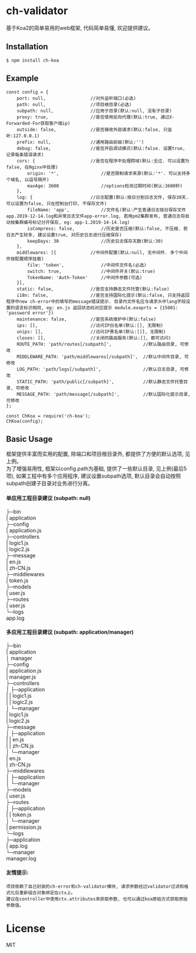 # ch-validator

基于Koa2的简单易用的web框架, 代码简单易懂, 欢迎提供建议。 

## Installation

```
$ npm install ch-koa
```

## Example

```
const config = {
    port: null,                 //对外监听端口(必选)
    path: null,                 //项目根目录(必选)
    subpath: null,              //应用子目录(默认:null, 没有子目录)
    proxy: true,                //是否使用反向代理(默认:true, 通过X-Forwarded-For获取客户端ip)
    outside: false,             //是否接收外部请求(默认:false, 只监听:127.0.0.1)
    prefix: null,               //通用路由前缀(默认:'')
    debug: false,               //是否开启调试模式(默认:false. 设置true, 记录每条错误请求)
    cors: {                     //是否在程序中处理跨域(默认:全过. 可以设置为false, 在Nginx中处理)
        origin: '*',                //是否限制请求来源(默认:'*'. 可以支持多个域名, 以逗号隔开)
        maxAge: 3600                //options检测过期时间(默认:3600秒)
    },
    log: {                      //日志配置(默认:按日分割日志文件, 保存30天. 可以设置为false, 只在控制台打印, 不保存文件)
        fileName: 'app',            //文件名(默认:产生普通日志按日保存文件app.2019-12-14.log和异常日志文件app-error.log, 若用pm2集群发布, 普通日志将自动按集群编号标记分开保存, eg: app-1.2019-14-14.log)
        isCompress: false,          //历史是否压缩(默认:false, 不压缩. 若日志产生较多, 建议设置true, 对历史日志进行压缩保存)
        keepDays: 30                //历史日志保存天数(默认:30)
    },
    middlewares: [{             //中间件配置(默认:null, 无中间件. 多个中间件按配置顺序挂载)
        file: 'token',              //中间件文件名(必选)
        switch: true,               //中间件开关(默认:true)
        TokenName: 'Auth-Token'     //中间件参数(可选)
    }],
    static: false,              //是否支持静态文件托管(默认:false)
    i18n: false,                //是否支持国际化提示(默认:false, 只支持返回程序中new ch-error中的填写的message错误提示. 目录内文件名应与请求头中lang字段设置的语言标识相同, eg: en.js 返回状态码对应提示 module.exoprts = {15001: 'password error'})
    maintenance: false,         //是否系统维护中(默认:false)
    ips: [],                    //访问IP白名单(默认:[], 无限制)
    unips: [],                  //访问IP黑名单(默认:[]], 无限制)
    closes: [],                 //关闭的路由服务(默认:[], 都可访问)
    ROUTE_PATH: 'path/routes[/subpath]',            //默认路由目录, 可修改
    MIDDLEWARE_PATH: 'path/middlewares[/subpath]',  //默认中间件目录, 可修改
    LOG_PATH: 'path/logs[/subpath]',                //默认日志目录, 可修改
    STATIC_PATH: 'path/public[/subpath]',           //默认静态文件托管目录, 可修改
    MESSAGE_PATH: 'path/message[/subpath]',         //默认国际化提示目录, 可修改
};

const ChKoa = require('ch-koa');
ChKoa(config);
```

## Basic Usage
框架提供丰富而实用的配置, 除端口和项目根目录外, 都提供了方便的默认选项, 见上例。  
为了增强易用性, 框架以config.path为基础, 提供了一些默认目录, 见上例(最后5项), 如果工程中有多个应用程序, 建议设置subpath选项, 默认目录会自动按照subpath创建子目录对业务进行分离。


#### 单应用工程目录建议 (subpath: null)
├─bin  
|   application  
├─config  
|   application.js  
├─controllers  
|   logic1.js  
|   logic2.js  
├─message  
|   en.js  
|   zh-CN.js  
├─middlewares  
|   token.js  
├─models  
|   user.js  
├─routes  
|   user.js  
└─logs  
    app.log  

#### 多应用工程目录建议 (subpath: application/manager)
├─bin  
|   application  
│   manager  
├─config  
|   application.js  
|   manager.js  
├─controllers  
│  ├─application  
|  |    logic1.js  
|  |    logic2.js  
│  └─manager  
|       logic1.js  
|       logic2.js  
├─message  
│  ├─application  
|  |    en.js  
|  |    zh-CN.js  
│  └─manager  
|       en.js  
|       zh-CN.js  
├─middlewares  
│  ├─application  
│  └─manager  
├─models  
|   user.js  
├─routes   
│  ├─application  
|  |    token.js  
│  └─manager  
|       permission.js   
└─logs  
  ├─application  
  |     app.log  
  └─manager  
        manager.log  

#### 友情提示: 
    项目依赖了自己封装的ch-error和ch-validator模块, 请求参数经过validator过滤和格式化后重新组合对象绑定在ctx上。  
    建议在controller中使用ctx.attributes来获取参数, 也可以通过koa原始方式获取原始参数值。  

# License

  MIT
